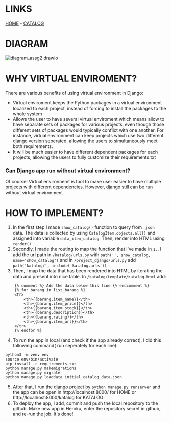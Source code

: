 # LINKS
[HOME](https://pbp-assg-2.herokuapp.com) -
[CATALOG](https://pbp-assg-2.herokuapp.com/katalog)

# DIAGRAM
![diagram_assg2 drawio](https://user-images.githubusercontent.com/101693218/189961793-8eed4504-2e98-4fbb-ad0c-5df9ed0e6e1c.png)

# WHY VIRTUAL ENVIROMENT?
There are various benefits of using virtual environment in Django:
- Virtual enviroment keeps the Python packages in a virtual environment localized to each project, instead of forcing to install the packages to the whole system
- Allows the user to have several virtual enviroment which means allow to have separate sets of packages for various projects, even though those different sets of packages would typically conflict with one another. For instance, virtual environment can keep projects which use two different django version seperated, allowing the users to simultaneously meet both requirements.
- It will be much easier to have different dependent packages for each projects, allowing the users to fully customize their requirements.txt
### Can Django app run without virtual environment?
Of course! Virtual environnemt is tool to make user easier to have multiple projects with different dependencies. However, django still can be run without virtual environment

# HOW TO IMPLEMENT?
1. In the first step I made `show_catalog()` function to query from `.json` data. The data is collected by using `CatalogItem.objects.all()` and assigned into variable `data_item_catalog`. Then, render into HTML using `render()`
2. Secondly, I made the routing to map the function that I've made in `1.`. I add the url path in `/katalog/urls.py` with `path('', show_catalog, name='show_catalog')` and in `/project_django/urls.py` add `path('katalog/', include('katalog.urls'))`
3. Then, I map the data that has been rendered into HTML by iterating the data and present into nice table. In `/katalog/template/katalog.html` add:
```
    {% comment %} Add the data below this line {% endcomment %}
    {% for barang in list_barang %}
    <tr>
        <th>{{barang.item_name}}</th>
        <th>{{barang.item_price}}</th>
        <th>{{barang.item_stock}}</th>
        <th>{{barang.description}}</th>
        <th>{{barang.rating}}</th>
        <th>{{barang.item_url}}</th>
    </tr>
    {% endfor %}
```
4. To run the app in local (and check if the app already correct), I did this following command( run seperately for each line):
```
python3 -m venv env
source env/bin/activate
pip install -r requirements.txt
python manage.py makemigrations
python manage.py migrate
python manage.py loaddata initial_catalog_data.json
```
5. After that, I run the django project by `python manage.py runserver` and the app can be open in http://localhost:8000/ for HOME or http://localhost:8000/katalog for KATALOG
6. To deploy the app, I add, commit and push the local repository to the github. Make new app in Heroku, enter the repository secret in github, and re-run the job. It's done!
